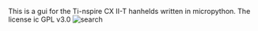 This is a gui for the Ti-nspire CX II-T hanhelds written in micropython. The license ic GPL v3.0
![search](https://github.com/user-attachments/assets/ddeab5c7-514d-4369-b76a-c07df9f92ba2)

